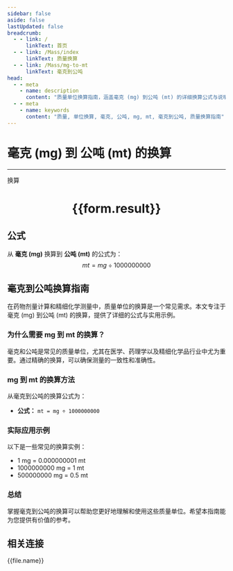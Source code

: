 ```yaml
---
sidebar: false
aside: false
lastUpdated: false
breadcrumb:
  - - link: /
      linkText: 首页
  - - link: /Mass/index
      linkText: 质量换算
  - - link: /Mass/mg-to-mt
      linkText: 毫克到公吨
head:
  - - meta
    - name: description
      content: "质量单位换算指南，涵盖毫克 (mg) 到公吨 (mt) 的详细换算公式与说明。"
  - - meta
    - name: keywords
      content: "质量, 单位换算, 毫克, 公吨, mg, mt, 毫克到公吨, 质量换算指南"
---
```

# 毫克 (mg) 到 公吨 (mt) 的换算
---
<script setup>
import { onMounted, reactive, inject, ref } from 'vue'
import { NButton, NForm, NFormItem, NInput, NInputNumber, NSelect, NCard, useMessage,NGrid ,NGi } from 'naive-ui'
import { defineClientComponent } from 'vitepress'
import { Mass } from '../../files';

const convert = inject('convert')

const form = reactive({
  number: null,
  result: '',
})

const convertHandler = () => {
  if (form.number !== null && !isNaN(form.number)) {
    const convertedValue = parseFloat(form.number) / 1000000000
    form.result = `${form.number}mg = ${convertedValue.toFixed(9)}mt`
  } else {
    form.result = '请输入有效的数值。'
  }
}
</script>

<n-form size="large" :model="form">
  <n-form-item label="毫克 (mg)">
    <n-input-number v-model:value="form.number" placeholder="输入毫克" style="width: 100%" />
  </n-form-item>
  <n-form-item>
    <n-button type="info" @click="convertHandler" block>换算</n-button>
  </n-form-item>
</n-form>

<n-card  embedded :bordered="false" hoverable>
  <div  style="text-align:center">
    <h1>{{form.result}}</h1>
  </div>
</n-card>

## 公式

从 **毫克 (mg)** 换算到 **公吨 (mt)** 的公式为：
$$ mt = mg \div 1000000000 $$

## 毫克到公吨换算指南

在药物剂量计算和精细化学测量中，质量单位的换算是一个常见需求。本文专注于毫克 (mg) 到公吨 (mt) 的换算，提供了详细的公式与实用示例。

### 为什么需要 mg 到 mt 的换算？

毫克和公吨是常见的质量单位，尤其在医学、药理学以及精细化学品行业中尤为重要。通过精确的换算，可以确保测量的一致性和准确性。

### mg 到 mt 的换算方法

从毫克到公吨的换算公式为：

- **公式：** `mt = mg ÷ 1000000000`

### 实际应用示例

以下是一些常见的换算实例：

- 1 mg = 0.000000001 mt
- 1000000000 mg = 1 mt
- 500000000 mg = 0.5 mt

### 总结

掌握毫克到公吨的换算可以帮助您更好地理解和使用这些质量单位。希望本指南能为您提供有价值的参考。

## 相关连接
<n-grid x-gap="12" :cols="2">
  <n-gi v-for="(file, index) in Mass" :key="index">
    <n-button
      text
      tag="a"
      :href="file.path"
      type="info"
    >
      {{file.name}}
    </n-button>
  </n-gi>
</n-grid>